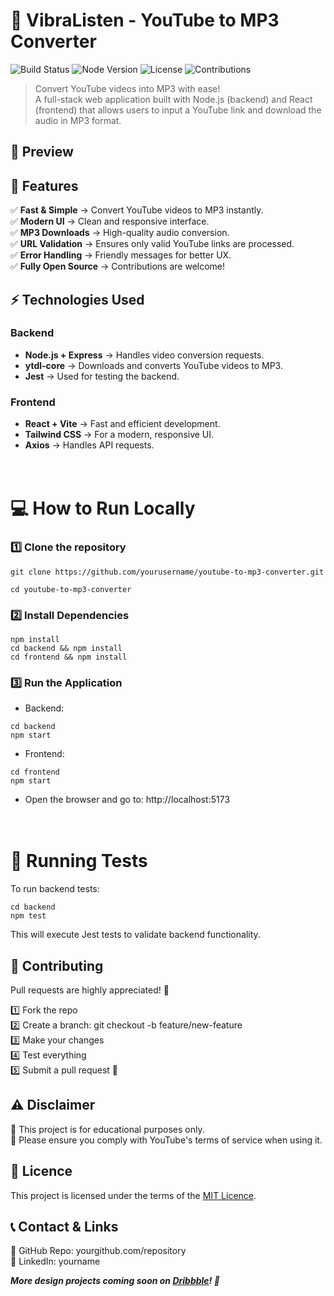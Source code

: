 # 🎵 VibraListen - YouTube to MP3 Converter
![Build Status](https://img.shields.io/badge/build-passing-brightgreen)
![Node Version](https://img.shields.io/badge/node-%3E%3D%2014.0.0-blue)
![License](https://img.shields.io/badge/license-MIT-blue)
![Contributions](https://img.shields.io/badge/contributions-welcome-brightgreen)

> Convert YouTube videos into MP3 with ease!<br>
A full-stack web application built with Node.js (backend) and React (frontend) that allows users to input a YouTube link and download the audio in MP3 format.

## 📌 Preview

## 🚀 Features
✅ **Fast & Simple** → Convert YouTube videos to MP3 instantly.<br>
✅ **Modern UI** → Clean and responsive interface.<br>
✅ **MP3 Downloads** → High-quality audio conversion.<br>
✅ **URL Validation** → Ensures only valid YouTube links are processed.<br>
✅ **Error Handling** → Friendly messages for better UX.<br>
✅ **Fully Open Source** → Contributions are welcome!<br>

## ⚡ Technologies Used
### Backend

* **Node.js + Express** → Handles video conversion requests.
* **ytdl-core** → Downloads and converts YouTube videos to MP3.
* **Jest** → Used for testing the backend.

### Frontend

* **React + Vite** → Fast and efficient development.
* **Tailwind CSS** → For a modern, responsive UI.
* **Axios** → Handles API requests.
<br><br><br>

# 💻 How to Run Locally

### 1️⃣ Clone the repository
````
git clone https://github.com/yourusername/youtube-to-mp3-converter.git

cd youtube-to-mp3-converter
`````

### 2️⃣ Install Dependencies
````
npm install
cd backend && npm install
cd frontend && npm install
`````

### 3️⃣ Run the Application

* Backend:
````
cd backend
npm start
`````

* Frontend:
````
cd frontend
npm start
`````

* Open the browser and go to: http://localhost:5173
<br><br><br>
# 🧪 Running Tests


To run backend tests:
````
cd backend
npm test
`````

This will execute Jest tests to validate backend functionality.

## 📩 Contributing

Pull requests are highly appreciated! 🚀

1️⃣ Fork the repo<br>
2️⃣ Create a branch: git checkout -b feature/new-feature<br>
3️⃣ Make your changes<br>
4️⃣ Test everything<br>
5️⃣ Submit a pull request 🎉<br>

## ⚠️ Disclaimer
🔹 This project is for educational purposes only.<br>
🔹 Please ensure you comply with YouTube's terms of service when using it.

## 📜 Licence

This project is licensed under the terms of the [MIT Licence](LICENSE).

## 📞 Contact & Links

📌 GitHub Repo: yourgithub.com/repository <br>
📌 LinkedIn: yourname

*__More design projects coming soon on [Dribbble](https://dribbble.com/LodneySantos)! 🚀__*